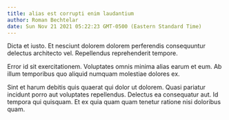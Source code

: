 ```yaml
---
title: alias est corrupti enim laudantium
author: Roman Bechtelar
date: Sun Nov 21 2021 05:22:23 GMT-0500 (Eastern Standard Time)
---
```

Dicta et iusto. Et nesciunt dolorem dolorem perferendis consequuntur delectus architecto vel. Repellendus reprehenderit tempore.

 Error id sit exercitationem. Voluptates omnis minima alias earum et eum. Ab illum temporibus quo aliquid numquam molestiae dolores ex.

 Sint et harum debitis quis quaerat qui dolor ut dolorem. Quasi pariatur incidunt porro aut voluptates repellendus. Delectus ea consequatur aut. Id tempora qui quisquam. Et ex quia quam quam tenetur ratione nisi doloribus quam.